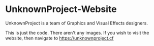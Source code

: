 # UnknownProject-Website
UnknownProject is a team of Graphics and Visual Effects designers. 


This is just the code. There aren't any images. If you wish to visit
the website, then navigate to https://unknownproject.cf
